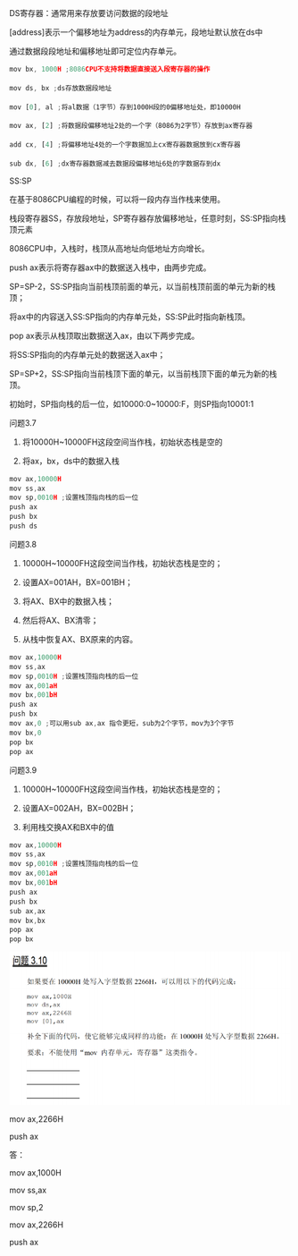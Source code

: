 DS寄存器：通常用来存放要访问数据的段地址



[address]表示一个偏移地址为address的内存单元，段地址默认放在ds中



通过数据段段地址和偏移地址即可定位内存单元。



```javascript
mov bx, 1000H ;8086CPU不支持将数据直接送入段寄存器的操作

mov ds, bx ;ds存放数据段地址

mov [0], al ;将al数据（1字节）存到1000H段的0偏移地址处，即10000H

mov ax, [2] ;将数据段偏移地址2处的一个字（8086为2字节）存放到ax寄存器

add cx, [4] ;将偏移地址4处的一个字数据加上cx寄存器数据放到cx寄存器

sub dx, [6] ;dx寄存器数据减去数据段偏移地址6处的字数据存到dx
```







SS:SP

在基于8086CPU编程的时候，可以将一段内存当作栈来使用。



栈段寄存器SS，存放段地址，SP寄存器存放偏移地址，任意时刻，SS:SP指向栈顶元素



8086CPU中，入栈时，栈顶从高地址向低地址方向增长。



push ax表示将寄存器ax中的数据送入栈中，由两步完成。



SP=SP-2，SS:SP指向当前栈顶前面的单元，以当前栈顶前面的单元为新的栈顶；

将ax中的内容送入SS:SP指向的内存单元处，SS:SP此时指向新栈顶。



pop ax表示从栈顶取出数据送入ax，由以下两步完成。



将SS:SP指向的内存单元处的数据送入ax中；

SP=SP+2，SS:SP指向当前栈顶下面的单元，以当前栈顶下面的单元为新的栈顶。



初始时，SP指向栈的后一位，如10000:0~10000:F，则SP指向10001:1



问题3.7

1. 将10000H~10000FH这段空间当作栈，初始状态栈是空的

1. 将ax，bx，ds中的数据入栈

```javascript
mov ax,10000H
mov ss,ax
mov sp,0010H ;设置栈顶指向栈的后一位
push ax
push bx
push ds
```

问题3.8

1. 10000H~10000FH这段空间当作栈，初始状态栈是空的；

1. 设置AX=001AH，BX=001BH；

1. 将AX、BX中的数据入栈；

1. 然后将AX、BX清零；

1. 从栈中恢复AX、BX原来的内容。

```javascript
mov ax,10000H
mov ss,ax
mov sp,0010H ;设置栈顶指向栈的后一位
mov ax,001aH
mov bx,001bH
push ax
push bx
mov ax,0 ;可以用sub ax,ax 指令更短，sub为2个字节，mov为3个字节
mov bx,0
pop bx
pop ax
```

问题3.9

1. 10000H~10000FH这段空间当作栈，初始状态栈是空的；

1. 设置AX=002AH，BX=002BH；

1. 利用栈交换AX和BX中的值

```javascript
mov ax,10000H
mov ss,ax
mov sp,0010H ;设置栈顶指向栈的后一位
mov ax,001aH
mov bx,001bH
push ax
push bx
sub ax,ax
mov bx,bx
pop ax
pop bx
```



![](assets/03%20寄存器%20内存访问_image_0.png)



mov ax,2266H

push ax

答：

mov ax,1000H

mov ss,ax

mov sp,2

mov ax,2266H

push ax